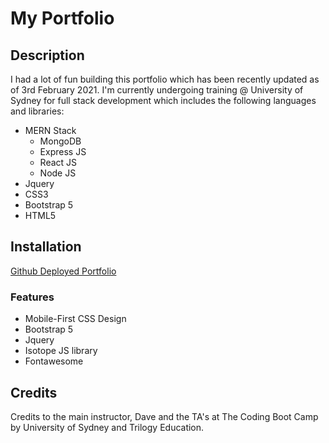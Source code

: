 # My Portfolio

## Description

I had a lot of fun building this portfolio which has been recently updated as of 3rd February 2021. I'm currently undergoing training @ University of Sydney for full stack development which includes the following languages and libraries:

- MERN Stack
    - MongoDB
    - Express JS
    - React JS
    - Node JS
- Jquery
- CSS3
- Bootstrap 5
- HTML5

## Installation

[Github Deployed Portfolio](https://jcarait.github.io/dev-portfolio/)

### Features

- Mobile-First CSS Design
- Bootstrap 5
- Jquery
- Isotope JS library
- Fontawesome

## Credits

Credits to the main instructor, Dave and the TA's at The Coding Boot Camp by University of Sydney and Trilogy Education.
